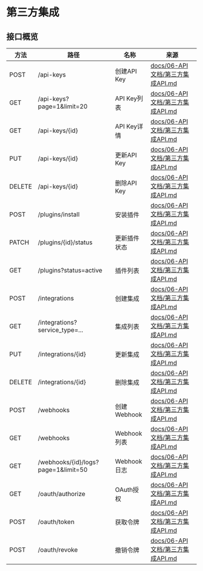 # 第三方集成

## 接口概览
| 方法 | 路径 | 名称 | 来源 |
|------|------|------|------|
| POST | /api-keys | 创建API Key | [docs/06-API文档/第三方集成API.md](../../06-API文档/第三方集成API.md) |
| GET  | /api-keys?page=1&limit=20 | API Key列表 | [docs/06-API文档/第三方集成API.md](../../06-API文档/第三方集成API.md) |
| GET  | /api-keys/{id} | API Key详情 | [docs/06-API文档/第三方集成API.md](../../06-API文档/第三方集成API.md) |
| PUT  | /api-keys/{id} | 更新API Key | [docs/06-API文档/第三方集成API.md](../../06-API文档/第三方集成API.md) |
| DELETE| /api-keys/{id} | 删除API Key | [docs/06-API文档/第三方集成API.md](../../06-API文档/第三方集成API.md) |
| POST | /plugins/install | 安装插件 | [docs/06-API文档/第三方集成API.md](../../06-API文档/第三方集成API.md) |
| PATCH| /plugins/{id}/status | 更新插件状态 | [docs/06-API文档/第三方集成API.md](../../06-API文档/第三方集成API.md) |
| GET  | /plugins?status=active | 插件列表 | [docs/06-API文档/第三方集成API.md](../../06-API文档/第三方集成API.md) |
| POST | /integrations | 创建集成 | [docs/06-API文档/第三方集成API.md](../../06-API文档/第三方集成API.md) |
| GET  | /integrations?service_type=... | 集成列表 | [docs/06-API文档/第三方集成API.md](../../06-API文档/第三方集成API.md) |
| PUT  | /integrations/{id} | 更新集成 | [docs/06-API文档/第三方集成API.md](../../06-API文档/第三方集成API.md) |
| DELETE| /integrations/{id} | 删除集成 | [docs/06-API文档/第三方集成API.md](../../06-API文档/第三方集成API.md) |
| POST | /webhooks | 创建Webhook | [docs/06-API文档/第三方集成API.md](../../06-API文档/第三方集成API.md) |
| GET  | /webhooks | Webhook列表 | [docs/06-API文档/第三方集成API.md](../../06-API文档/第三方集成API.md) |
| GET  | /webhooks/{id}/logs?page=1&limit=50 | Webhook日志 | [docs/06-API文档/第三方集成API.md](../../06-API文档/第三方集成API.md) |
| GET  | /oauth/authorize | OAuth授权 | [docs/06-API文档/第三方集成API.md](../../06-API文档/第三方集成API.md) |
| POST | /oauth/token | 获取令牌 | [docs/06-API文档/第三方集成API.md](../../06-API文档/第三方集成API.md) |
| POST | /oauth/revoke | 撤销令牌 | [docs/06-API文档/第三方集成API.md](../../06-API文档/第三方集成API.md) |